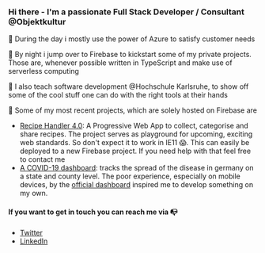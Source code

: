 ### Hi there - I'm a passionate Full Stack Developer / Consultant @Objektkultur

:high_brightness: During the day i mostly use the power of Azure to satisfy customer needs

:full_moon_with_face: By night i jump over to Firebase to kickstart some of my private projects. Those are, whenever possible written in TypeScript and make use of serverless computing

:school: I also teach software development @Hochschule Karlsruhe, to show off some of the cool stuff one can do with the right tools at their hands

:rocket: Some of my most recent projects, which are solely hosted on Firebase are
- [Recipe Handler 4.0](https://recipehandler.web.app/): A Progressive Web App to collect, categorise and share recipes. The project serves as playground for upcoming, exciting web standards. So don't expect it to work in IE11 :scream:. This can easily be deployed to a new Firebase project. If you need help with that feel free to contact me
- [A COVID-19 dashboard](https://rkicasesapi.web.app/): tracks the spread of the disease in germany on a state and county level. The poor experience, especially on mobile devices, by the [official dashboard](https://experience.arcgis.com/experience/478220a4c454480e823b17327b2bf1d4) inspired me to develop something on my own. 

#### If you want to get in touch you can reach me via :mailbox_with_no_mail:

- [Twitter](https://twitter.com/fabi_hinz)
- [LinkedIn](https://www.linkedin.com/in/fabianhinz/)
